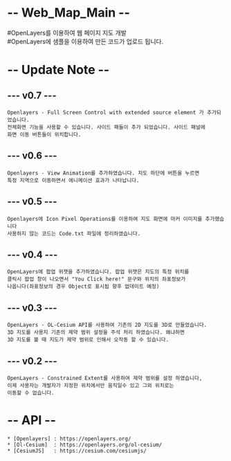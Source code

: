 # -- Web_Map_Main --

#OpenLayers를 이용하여 웹 페이지 지도 개발   
#OpenLayers에 샘플을 이용하여 만든 코드가 업로드 됩니다.

# -- Update Note --

## --- v0.7 ---

    Openlayers - Full Screen Control with extended source element 가 추가되었습니다.
    전체화면 기능을 사용할 수 있습니다. 사이드 패들이 추가 되었습니다. 사이드 패널에
    화면 이동 버튼들이 위치합니다.

## --- v0.6 ---

    Openlayers - View Animation를 추가하였습니다. 지도 하단에 버튼을 누르면
    특정 지역으로 이동하면서 에니메이션 효과가 나타납니다.

## --- v0.5 ---

    Openlayers에 Icon Pixel Operations를 이용하여 지도 화면에 마커 이미지를 추가했습니다
    사용하지 않는 코드는 Code.txt 파일에 정리하였습니다.
    
## --- v0.4 ---

    OpenLayers에 팝업 위잿을 추가하였습니다. 팝업 위잿은 지도의 특정 위치를
    클릭시 팝업 창이 나오면서 "You Click here!" 문구와 위치의 좌표정보가 
    나옵니다(좌표정보의 경우 Object로 표시됩 향후 없데이트 예정)

## --- v0.3 ---

    OpenLayers - OL-Cesium API를 사용하여 기존의 2D 지도를 3D로 만들었습니다.
    3D 지도를 사용지 기존의 제약 범위 설정을 주석 처리 하였습니다. 왜냐하면
    3D 지도를 볼 때 지도가 제약 범위로 인해서 오작동 할 수 있습니다.

## --- v0.2 ---

    OpenLayers - Constrained Extent를 사용하여 제약 범위를 설정 하였습니다,
    이제 사용자는 개발자가 지정한 위치에서만 움직일수 있고 그외 위치로는 
    이동할 수 없습니다.


# -- API -- 
    * [Openlayers] : https://openlayers.org/
    * [Ol-Cesium]  : https://openlayers.org/ol-cesium/
    * [CesiumJS]   : https://cesium.com/cesiumjs/

